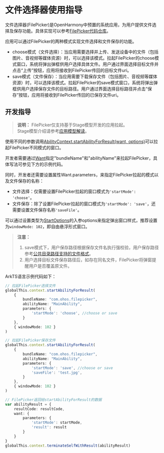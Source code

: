 # 文件选择器使用指导

文件选择器(FilePicker)是OpenHarmony中预置的系统应用，为用户提供文件选择及保存功能。具体实现可以参考[FilePicker代码仓库](https://gitee.com/openharmony/applications_filepicker)。

应用可以通过FilePicker的两种模式实现文件选择和文件保存的功能。
- choose模式（文件选择）：当应用需要选择并上传、发送设备中的文件（包括图片、音视频等媒体资源）时，可以选择该模式。拉起FilePicker的choose模式窗口，系统将弹出弹框供用户选择具体文件。用户通过界面选择目标文件并点击“上传”按钮，应用将接收到FilePicker传回的目标文件uri。
- save模式（文件保存）：当应用需要下载保存文件（包括图片、音视频等媒体资源）时，可以选择该模式。拉起FilePicker的save模式窗口，系统将弹出弹框供用户选择保存文件的目标路径。用户通过界面选择目标路径并点击“保存”按钮，应用将接收到FilePicker传回的已保存文件uri。

## 开发指导 

> **说明：**
> FilePicker仅支持基于Stage模型开发的应用拉起。<br/>
> Stage模型介绍请参考[应用模型解读](../application-models/application-model-description.md)。

使用不同的参数调用[AbilityContext.startAbilityForResult(want, options)](../reference/apis/js-apis-ability-context.md##abilitycontextstartabilityforresult-1)可以拉起FilePicker不同模式的窗口。

开发者需要通过[Want](../reference/apis/js-apis-application-want.md)指定"bundleName"和"abilityName"来拉起FilePicker，具体写法可参见下方的示例代码。

同时，开发者还需要设置属性Want.parameters，来指定FilePicker拉起的模式以及文件保存的名称：
- 文件选择：仅需要设置FilePicker拉起的窗口模式为`'startMode': 'choose'`。
- 文件保存：除了设置FilePicker拉起的窗口模式为`'startMode': 'save'`，还需要设置文件保存名称`'saveFile'`。

可以通过设置类型为[StartOptions](../reference/apis/js-apis-app-ability-startOptions.md)的入参options来指定弹出窗口样式，推荐设置为`windowMode: 102`，即自由悬浮形式窗口。

> **注意：**
> 1. save模式下，用户保存路径根据保存文件名执行强校验，用户保存路径参考[公共目录路径支持的文件格式](medialibrary-filepath-guidelines.md)。
> 2. 用户选择目标文件保存路径后，如存在同名文件，FilePicker将弹窗提醒用户是否覆盖原文件。

ArkTS语言示例代码如下：
```ts
// 拉起FilePicker选择文件
globalThis.context.startAbilityForResult(
    {
        bundleName: "com.ohos.filepicker",
        abilityName: "MainAbility",
        parameters: {
            'startMode': 'choose', //choose or save
        }
    },
    { windowMode: 102 }
)

// 拉起FilePicker保存文件
globalThis.context.startAbilityForResult(
    {
        bundleName: "com.ohos.filepicker",
        abilityName: "MainAbility",
        parameters: {
            'startMode': 'save', //choose or save
            'saveFile': 'test.jpg',
        }
    },
    { windowMode: 102 }
)

// FilePicker返回给startAbilityForResult的数据
var abilityResult = {
    resultCode: resultCode,
    want: {
        parameters: {
            'startMode': startMode,
            'result': result
        }
    }
}
globalThis.context.terminateSelfWithResult(abilityResult)
```

